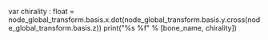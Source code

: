 var chirality : float = node_global_transform.basis.x.dot(node_global_transform.basis.y.cross(node_global_transform.basis.z))
print("%s %f" % [bone_name, chirality])

